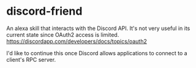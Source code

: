 # discord-friend
An alexa skill that interacts with the Discord API. It's not very useful in its current state since OAuth2 access is limited. 
https://discordapp.com/developers/docs/topics/oauth2

I'd like to continue this once Discord allows applications to connect to a client's RPC server.

